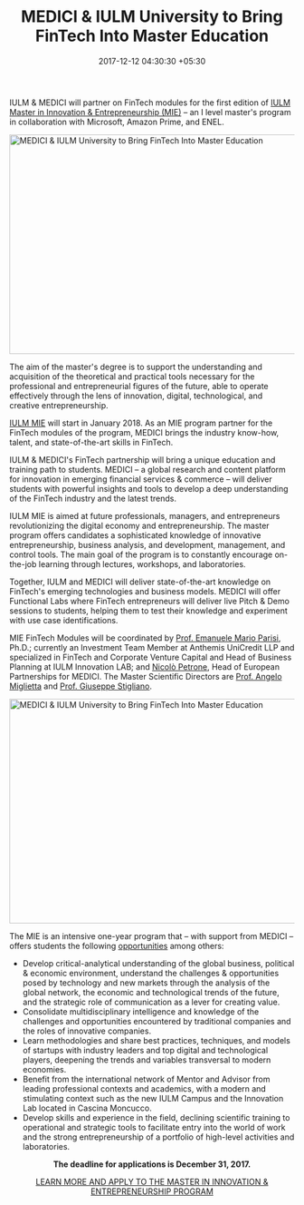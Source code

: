 ﻿---
title: MEDICI & IULM University to Bring FinTech Into Master Education
date: 2017-12-12 04:30:30 +05:30
categories:
- Fintech
- Insights
tags:
- Asia
- Europe
- insights
- MEDICI
- US
category:
- Fintech
- Insights
layout: post
type: post
status: publish
Markets:
- Asia
- Europe
- insights
- MEDICI
- US
Person: MEDICI Team
---

<p>IULM &amp; MEDICI will partner on FinTech modules for the first edition of <a href="http://gotomaster.iulm.com/master-universitario-in-innovation-entrepreneurship/">IULM Master in Innovation &amp; Entrepreneurship (MIE)</a> – an I level master's program in collaboration with Microsoft, Amazon Prime, and ENEL.</p>
<p><img class="aligncenter size-full wp-image-28623" src="https://s3-us-west-2.amazonaws.com/go-medici/uploads/2017/12/Medil1.png" alt="MEDICI &amp; IULM University to Bring FinTech Into Master Education" width="1372" height="387" /></p>
<p>The aim of the master's degree is to support the understanding and acquisition of the theoretical and practical tools necessary for the professional and entrepreneurial figures of the future, able to operate effectively through the lens of innovation, digital, technological, and creative entrepreneurship.</p>
<p><a href="http://master.iulminnovationlab.com/">IULM MIE</a> will start in January 2018. As an MIE program partner for the FinTech modules of the program, MEDICI brings the industry know-how, talent, and state-of-the-art skills in FinTech.</p>
<p>IULM &amp; MEDICI's FinTech partnership will bring a unique education and training path to students. MEDICI – a global research and content platform for innovation in emerging financial services &amp; commerce – will deliver students with powerful insights and tools to develop a deep understanding of the FinTech industry and the latest trends. </p>
<p>IULM MIE is aimed at future professionals, managers, and entrepreneurs revolutionizing the digital economy and entrepreneurship. The master program offers candidates a sophisticated knowledge of innovative entrepreneurship, business analysis, and development, management, and control tools. The main goal of the program is to constantly encourage on-the-job learning through lectures, workshops, and laboratories.</p>
<p>Together, IULM and MEDICI will deliver state-of-the-art knowledge on FinTech's emerging technologies and business models. MEDICI will offer Functional Labs where FinTech entrepreneurs will deliver live Pitch &amp; Demo sessions to students, helping them to test their knowledge and experiment with use case identifications.</p>
<p>MIE FinTech Modules will be coordinated by <a href="https://www.linkedin.com/in/emanuele-mario-parisi-phd-70348242/">Prof. Emanuele Mario Parisi</a>, Ph.D.; currently an Investment Team Member at Anthemis UniCredit LLP and specialized in FinTech and Corporate Venture Capital and Head of Business Planning at IULM Innovation LAB; and <a href="https://www.linkedin.com/in/nicolopetrone/">Nicolò Petrone</a>, Head of European Partnerships for MEDICI. The Master Scientific Directors are <a href="https://www.linkedin.com/in/angelo-miglietta-424b716b/">Prof. Angelo Miglietta</a> and <a href="https://www.linkedin.com/in/giuseppestigliano/">Prof. Giuseppe Stigliano</a>.</p>
<p><img class="aligncenter size-full wp-image-28624" src="https://s3-us-west-2.amazonaws.com/go-medici/uploads/2017/12/medil2.png" alt="MEDICI &amp; IULM University to Bring FinTech Into Master Education" width="1600" height="396" /></p>
<p>The MIE is an intensive one-year program that – with support from MEDICI – offers students the following <a href="http://www.iulm.it/wps/wcm/connect/iulmit/iulm-it/Studiare-alla-IULM/Master/Innovation-e-Entrepreneurship">opportunities</a> among others:</p>
<ul>
<li style="font-weight: 400;">Develop critical-analytical understanding of the global business, political &amp; economic environment, understand the challenges &amp; opportunities posed by technology and new markets through the analysis of the global network, the economic and technological trends of the future, and the strategic role of communication as a lever for creating value.</li>
<li style="font-weight: 400;">Consolidate multidisciplinary intelligence and knowledge of the challenges and opportunities encountered by traditional companies and the roles of innovative companies.</li>
<li style="font-weight: 400;">Learn methodologies and share best practices, techniques, and models of startups with industry leaders and top digital and technological players, deepening the trends and variables transversal to modern economies.</li>
<li style="font-weight: 400;">Benefit from the international network of Mentor and Advisor from leading professional contexts and academics, with a modern and stimulating context such as the new IULM Campus and the Innovation Lab located in Cascina Moncucco.</li>
<li style="font-weight: 400;">Develop skills and experience in the field, declining scientific training to operational and strategic tools to facilitate entry into the world of work and the strong entrepreneurship of a portfolio of high-level activities and laboratories.</li>
</ul>
<p style="text-align: center;"><b>The deadline for applications is December 31, 2017.</b></p>
<p style="text-align: center;"><a href="http://www.iulm.it/wps/wcm/connect/iulmit/iulm-it/Studiare-alla-IULM/Master/Innovation-e-Entrepreneurship">LEARN MORE AND APPLY TO THE MASTER IN INNOVATION &amp; ENTREPRENEURSHIP PROGRAM</a></p>
